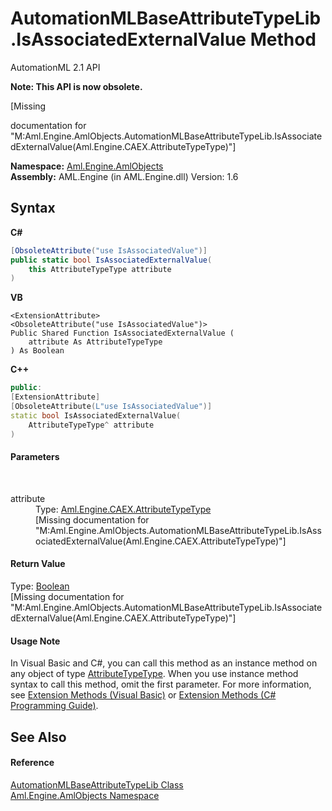 # AutomationMLBaseAttributeTypeLib.IsAssociatedExternalValue Method 
AutomationML 2.1 API 

**Note: This API is now obsolete.**

\[Missing <summary> documentation for "M:Aml.Engine.AmlObjects.AutomationMLBaseAttributeTypeLib.IsAssociatedExternalValue(Aml.Engine.CAEX.AttributeTypeType)"\]

**Namespace:**&nbsp;<a href="N_Aml_Engine_AmlObjects">Aml.Engine.AmlObjects</a><br />**Assembly:**&nbsp;AML.Engine (in AML.Engine.dll) Version: 1.6

## Syntax

**C#**<br />
``` C#
[ObsoleteAttribute("use IsAssociatedValue")]
public static bool IsAssociatedExternalValue(
	this AttributeTypeType attribute
)
```

**VB**<br />
``` VB
<ExtensionAttribute>
<ObsoleteAttribute("use IsAssociatedValue")>
Public Shared Function IsAssociatedExternalValue ( 
	attribute As AttributeTypeType
) As Boolean
```

**C++**<br />
``` C++
public:
[ExtensionAttribute]
[ObsoleteAttribute(L"use IsAssociatedValue")]
static bool IsAssociatedExternalValue(
	AttributeTypeType^ attribute
)
```


#### Parameters
&nbsp;<dl><dt>attribute</dt><dd>Type: <a href="T_Aml_Engine_CAEX_AttributeTypeType">Aml.Engine.CAEX.AttributeTypeType</a><br />\[Missing <param name="attribute"/> documentation for "M:Aml.Engine.AmlObjects.AutomationMLBaseAttributeTypeLib.IsAssociatedExternalValue(Aml.Engine.CAEX.AttributeTypeType)"\]</dd></dl>

#### Return Value
Type: <a href="https://docs.microsoft.com/dotnet/api/system.boolean" target="_parent" rel="noopener noreferrer">Boolean</a><br />\[Missing <returns> documentation for "M:Aml.Engine.AmlObjects.AutomationMLBaseAttributeTypeLib.IsAssociatedExternalValue(Aml.Engine.CAEX.AttributeTypeType)"\]

#### Usage Note
In Visual Basic and C#, you can call this method as an instance method on any object of type <a href="T_Aml_Engine_CAEX_AttributeTypeType">AttributeTypeType</a>. When you use instance method syntax to call this method, omit the first parameter. For more information, see <a href="https://docs.microsoft.com/dotnet/visual-basic/programming-guide/language-features/procedures/extension-methods" target="_blank" rel="noopener noreferrer">Extension Methods (Visual Basic)</a> or <a href="https://docs.microsoft.com/dotnet/csharp/programming-guide/classes-and-structs/extension-methods" target="_blank" rel="noopener noreferrer">Extension Methods (C# Programming Guide)</a>.

## See Also


#### Reference
<a href="T_Aml_Engine_AmlObjects_AutomationMLBaseAttributeTypeLib">AutomationMLBaseAttributeTypeLib Class</a><br /><a href="N_Aml_Engine_AmlObjects">Aml.Engine.AmlObjects Namespace</a><br />